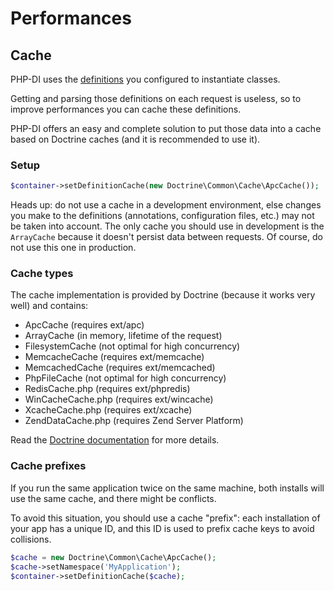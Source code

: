 # Performances

## Cache

PHP-DI uses the [definitions](definition.md) you configured to instantiate classes.

Getting and parsing those definitions on each request is useless, so to improve performances you can cache these definitions.

PHP-DI offers an easy and complete solution to put those data into a cache based on Doctrine caches (and it is recommended to use it).


### Setup

```php
$container->setDefinitionCache(new Doctrine\Common\Cache\ApcCache());
```

Heads up: do not use a cache in a development environment, else changes you make to the definitions
(annotations, configuration files, etc.) may not be taken into account.
The only cache you should use in development is the `ArrayCache` because it doesn't persist data between requests.
Of course, do not use this one in production.

### Cache types

The cache implementation is provided by Doctrine (because it works very well) and contains:

- ApcCache (requires ext/apc)
- ArrayCache (in memory, lifetime of the request)
- FilesystemCache (not optimal for high concurrency)
- MemcacheCache (requires ext/memcache)
- MemcachedCache (requires ext/memcached)
- PhpFileCache (not optimal for high concurrency)
- RedisCache.php (requires ext/phpredis)
- WinCacheCache.php (requires ext/wincache)
- XcacheCache.php (requires ext/xcache)
- ZendDataCache.php (requires Zend Server Platform)

Read the [Doctrine documentation](http://docs.doctrine-project.org/projects/doctrine-common/en/latest/reference/caching.html)
for more details.

### Cache prefixes

If you run the same application twice on the same machine, both installs will use the same cache, and there might be conflicts.

To avoid this situation, you should use a cache "prefix": each installation of your app has a unique ID, and this ID is used to prefix cache keys
to avoid collisions.

```php
$cache = new Doctrine\Common\Cache\ApcCache();
$cache->setNamespace('MyApplication');
$container->setDefinitionCache($cache);
```
